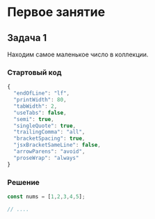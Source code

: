 # Первое занятие

## Задача 1

Находим самое маленькое число в коллекции.

### Стартовый код

```js
{
  "endOfLine": "lf",
  "printWidth": 80,
  "tabWidth": 2,
  "useTabs": false,
  "semi": true,
  "singleQuote": true,
  "trailingComma": "all",
  "bracketSpacing": true,
  "jsxBracketSameLine": false,
  "arrowParens": "avoid",
  "proseWrap": "always"
}
```

### Решение

```js
const nums = [1,2,3,4,5];

// ....
```
